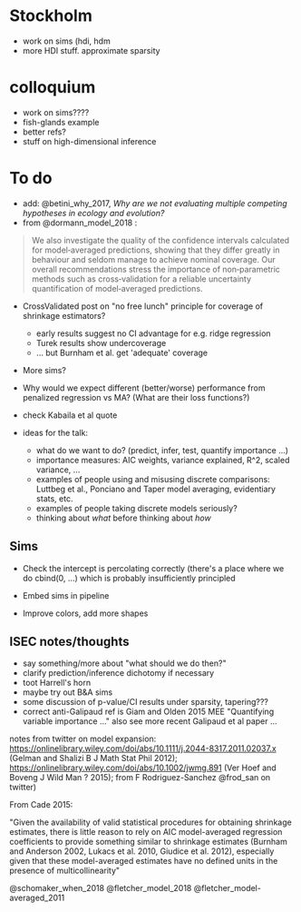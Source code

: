 # Stockholm

- work on sims (hdi, hdm
- more HDI stuff. approximate sparsity

# colloquium

- work on sims????
- fish-glands example
- better refs?
- stuff on high-dimensional inference

# To do

- add: @betini_why_2017, *Why are we not evaluating multiple competing hypotheses in ecology and evolution?*
- from @dormann_model_2018 :

> We also investigate the quality of the confidence intervals calculated for model‐averaged predictions, showing that they differ greatly in behaviour and seldom manage to achieve nominal coverage. Our overall recommendations stress the importance of non‐parametric methods such as cross‐validation for a reliable uncertainty quantification of model‐averaged predictions.

- CrossValidated post on "no free lunch" principle for coverage of shrinkage estimators?
    - early results suggest no CI advantage for e.g. ridge regression
	- Turek results show undercoverage
	- ... but Burnham et al. get 'adequate' coverage
- More sims?
- Why would we expect different (better/worse) performance from penalized regression vs MA?  (What are their loss functions?)
- check Kabaila et al quote

- ideas for the talk:
    - what do we want to do? (predict, infer, test, quantify importance ...)
	- importance measures: AIC weights, variance explained, R^2, scaled variance, ...
	- examples of people using and misusing discrete comparisons: Luttbeg et al., Ponciano and Taper model averaging, evidentiary stats, etc.
	- examples of people taking discrete models seriously?
	- thinking about *what* before thinking about *how*

## Sims

* Check the intercept is percolating correctly (there's a place where we do cbind(0, …) which is probably insufficiently principled

* Embed sims in pipeline

* Improve colors, add more shapes


## ISEC notes/thoughts

- say something/more about "what should we do then?"
- clarify prediction/inference dichotomy if necessary
- toot Harrell's horn
- maybe try out B&A sims
- some discussion of p-value/CI results under sparsity, tapering???
- correct anti-Galipaud ref is Giam and Olden 2015 MEE "Quantifying variable importance ..." also see more recent Galipaud et al paper ...


notes from twitter on model expansion: https://onlinelibrary.wiley.com/doi/abs/10.1111/j.2044-8317.2011.02037.x (Gelman and Shalizi B J Math Stat Phil 2012); https://onlinelibrary.wiley.com/doi/abs/10.1002/jwmg.891 (Ver Hoef and Boveng J Wild Man ? 2015); from F Rodriguez-Sanchez @frod_san on twitter)


From Cade 2015:

"Given the availability of valid statistical procedures for obtaining
shrinkage estimates, there is little reason to rely
on AIC model-averaged regression coefficients to provide
something similar to shrinkage estimates (Burnham
and Anderson 2002, Lukacs et al. 2010, Giudice et al. 2012),
especially given that these model-averaged estimates have no
defined units in the presence of multicollinearity"

@schomaker_when_2018
@fletcher_model_2018
@fletcher_model-averaged_2011
